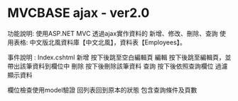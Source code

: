 # MVCBASE ajax - ver2.0
功能說明: 
使用ASP.NET MVC 透過ajax實作資料的 新增、修改、刪除、查詢
使用表格: 
中文版北風資料庫【中文北風】，資料表【Employees】。

事件說明 : 
Index.cshtml
新增  按下後跳至空白編輯頁
編輯  按下後跳至編輯頁，並帶出該筆資料到欄位中
刪除  按下後刪除該筆資料
查詢  按下後依照查詢欄位 過濾顯示資料

欄位檢查使用model驗證
回列表回到原本的狀態  包含查詢條件及頁數
